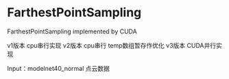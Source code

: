 # FarthestPointSampling
FarthestPointSampling implemented by CUDA

v1版本 cpu串行实现
v2版本 cpu串行 temp数组暂存作优化
v3版本 CUDA并行实现

Input：modelnet40_normal 点云数据
